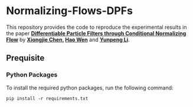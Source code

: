 # Normalizing-Flows-DPFs

This repository provides the code to reproduce the experimental results in the paper **[Differentiable Particle Filters through Conditional Normalizing Flow](https://arxiv.org/pdf/2107.00488.pdf)** by **[Xiongjie Chen](https://github.com/xiongjiechen), [Hao Wen](https://www.surrey.ac.uk/people/hao-wen)** and **[Yunpeng Li](https://www.surrey.ac.uk/people/yunpeng-li)**.

## Prequisite

### Python Packages 

To install the required python packages, run the following command:

```
pip install -r requirements.txt
```
